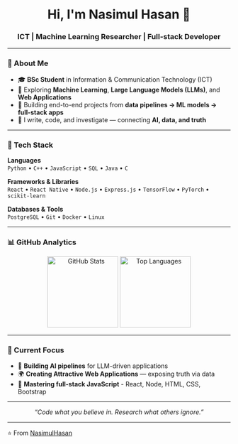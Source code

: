 <!-- 🌐 Nasimul Hasan | GitHub Profile README -->

<h1 align="center">Hi, I'm Nasimul Hasan 👋</h1>
<h3 align="center">ICT | Machine Learning Researcher | Full-stack Developer</h3>

---

### 🧠 About Me  
- 🎓 **BSc Student** in Information & Communication Technology (ICT)  
- 🧩 Exploring **Machine Learning**, **Large Language Models (LLMs)**, and **Web Applications**  
- 🧰 Building end-to-end projects from **data pipelines → ML models → full-stack apps**    
- 💬 I write, code, and investigate — connecting **AI, data, and truth**  

---

### 🧰 Tech Stack

**Languages**  
`Python` • `C++` • `JavaScript` • `SQL` • `Java` • `C` 

**Frameworks & Libraries**  
`React` • `React Native` • `Node.js` • `Express.js` • `TensorFlow` • `PyTorch` • `scikit-learn`

**Databases & Tools**  
`PostgreSQL` • `Git` • `Docker` • `Linux`

---

### 📊 GitHub Analytics

<p align="center">
  <img src="https://github-readme-stats.vercel.app/api?username=tomorrowjis&show_icons=true&theme=tokyonight" alt="GitHub Stats" height="160"/>
  <img src="https://github-readme-stats.vercel.app/api/top-langs/?username=tomorrowjis&layout=compact&theme=tokyonight" alt="Top Languages" height="160"/>
</p>

---

### 🧭 Current Focus
- 🧠 **Building AI pipelines** for LLM-driven applications  
- 🌍 **Creating Attractive Web Applications** — exposing truth via data  
- 🔧 **Mastering full-stack JavaScript** - React, Node, HTML, CSS, Bootstrap  


---

<p align="center">
  <i>“Code what you believe in. Research what others ignore.”</i>
</p>

---

⭐️ From [NasimulHasan](https://github.com/tomorrowjis)

